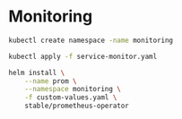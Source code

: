 # Monitoring

```bash
kubectl create namespace -name monitoring
```

```bash
kubectl apply -f service-monitor.yaml
```

```bash
helm install \
    --name prom \
    --namespace monitoring \
    -f custom-values.yaml \
    stable/prometheus-operator
```
